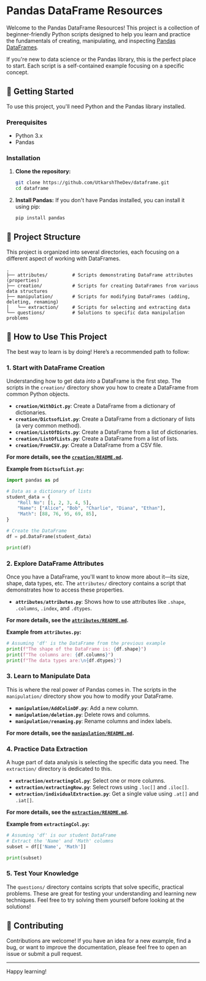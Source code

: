 # Pandas DataFrame Resources

Welcome to the Pandas DataFrame Resources! This project is a collection of beginner-friendly Python scripts designed to help you learn and practice the fundamentals of creating, manipulating, and inspecting [Pandas DataFrames](https://pandas.pydata.org/docs/user_guide/dsintro.html#dataframe).

If you're new to data science or the Pandas library, this is the perfect place to start. Each script is a self-contained example focusing on a specific concept.

## 🚀 Getting Started

To use this project, you'll need Python and the Pandas library installed.

### Prerequisites

- Python 3.x
- Pandas

### Installation

1.  **Clone the repository:**

    ```bash
    git clone https://github.com/UtkarshTheDev/dataframe.git
    cd dataframe
    ```

2.  **Install Pandas:**
    If you don't have Pandas installed, you can install it using pip:
    ```bash
    pip install pandas
    ```

## 📂 Project Structure

This project is organized into several directories, each focusing on a different aspect of working with DataFrames.

```
.
├── attributes/         # Scripts demonstrating DataFrame attributes (properties)
├── creation/           # Scripts for creating DataFrames from various data structures
├── manipulation/       # Scripts for modifying DataFrames (adding, deleting, renaming)
│   └── extraction/     # Scripts for selecting and extracting data
└── questions/          # Solutions to specific data manipulation problems
```

## 📖 How to Use This Project

The best way to learn is by doing! Here’s a recommended path to follow:

### 1. Start with DataFrame Creation

Understanding how to get data _into_ a DataFrame is the first step. The scripts in the `creation/` directory show you how to create a DataFrame from common Python objects.

- **`creation/WithDict.py`**: Create a DataFrame from a dictionary of dictionaries.
- **`creation/DictsofList.py`**: Create a DataFrame from a dictionary of lists (a very common method).
- **`creation/ListOfDicts.py`**: Create a DataFrame from a list of dictionaries.
- **`creation/ListOfLists.py`**: Create a DataFrame from a list of lists.
- **`creation/FromCSV.py`**: Create a DataFrame from a CSV file.

**For more details, see the [`creation/README.md`](creation/README.md).**

**Example from `DictsofList.py`:**

```python
import pandas as pd

# Data as a dictionary of lists
student_data = {
    "Roll No": [1, 2, 3, 4, 5],
    "Name": ["Alice", "Bob", "Charlie", "Diana", "Ethan"],
    "Math": [88, 76, 95, 69, 85],
}

# Create the DataFrame
df = pd.DataFrame(student_data)

print(df)
```

### 2. Explore DataFrame Attributes

Once you have a DataFrame, you'll want to know more about it—its size, shape, data types, etc. The `attributes/` directory contains a script that demonstrates how to access these properties.

- **`attributes/attributes.py`**: Shows how to use attributes like `.shape`, `.columns`, `.index`, and `.dtypes`.

**For more details, see the [`attributes/README.md`](attributes/README.md).**

**Example from `attributes.py`:**

```python
# Assuming 'df' is the DataFrame from the previous example
print(f"The shape of the DataFrame is: {df.shape}")
print(f"The columns are: {df.columns}")
print(f"The data types are:\n{df.dtypes}")
```

### 3. Learn to Manipulate Data

This is where the real power of Pandas comes in. The scripts in the `manipulation/` directory show you how to modify your DataFrame.

- **`manipulation/AddColinDF.py`**: Add a new column.
- **`manipulation/deletion.py`**: Delete rows and columns.
- **`manipulation/renaming.py`**: Rename columns and index labels.

**For more details, see the [`manipulation/README.md`](manipulation/README.md).**

### 4. Practice Data Extraction

A huge part of data analysis is selecting the specific data you need. The `extraction/` directory is dedicated to this.

- **`extraction/extractingCol.py`**: Select one or more columns.
- **`extraction/extractingRow.py`**: Select rows using `.loc[]` and `.iloc[]`.
- **`extraction/individualExtraction.py`**: Get a single value using `.at[]` and `.iat[]`.

**For more details, see the [`extraction/README.md`](extraction/README.md).**

**Example from `extractingCol.py`:**

```python
# Assuming 'df' is our student DataFrame
# Extract the 'Name' and 'Math' columns
subset = df[['Name', 'Math']]

print(subset)
```

### 5. Test Your Knowledge

The `questions/` directory contains scripts that solve specific, practical problems. These are great for testing your understanding and learning new techniques. Feel free to try solving them yourself before looking at the solutions!

## 🤝 Contributing

Contributions are welcome! If you have an idea for a new example, find a bug, or want to improve the documentation, please feel free to open an issue or submit a pull request.

---

Happy learning!
